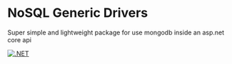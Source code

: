 # NoSQL Generic Drivers
Super simple and lightweight package for use mongodb inside an asp.net core api

[![.NET](https://github.com/hrsh/Mongo.Generic.Driver/actions/workflows/dotnet.yml/badge.svg)](https://github.com/hrsh/Mongo.Generic.Driver/actions/workflows/dotnet.yml)
